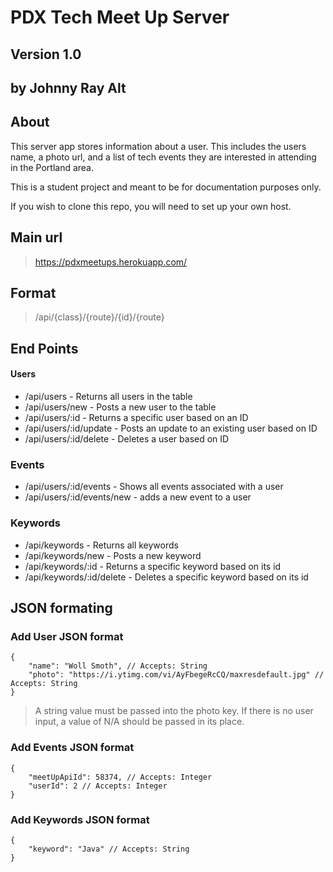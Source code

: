 
# PDX Tech Meet Up Server
## Version 1.0
## by Johnny Ray Alt

## About
This server app stores information about a user. This includes the users name, a photo url, and a list of tech events they are interested in attending in the Portland area.

This is a student project and meant to be for documentation purposes only.

If you wish to clone this repo, you will need to set up your own host.

## Main url
> https://pdxmeetups.herokuapp.com/

## Format
> /api/{class}/{route}/{id}/{route}

## End Points

#### Users
* /api/users - Returns all users in the table
* /api/users/new - Posts a new user to the table
* /api/users/:id - Returns a specific user based on an ID
* /api/users/:id/update - Posts an update to an existing user based on ID
* /api/users/:id/delete - Deletes a user based on ID

### Events
* /api/users/:id/events - Shows all events associated with a user
* /api/users/:id/events/new - adds a new event to a user

### Keywords
* /api/keywords - Returns all keywords
* /api/keywords/new - Posts a new keyword
* /api/keywords/:id - Returns a specific keyword based on its id
* /api/keywords/:id/delete - Deletes a specific keyword based on its id

## JSON formating
### Add User JSON format
```
{
	"name": "Woll Smoth", // Accepts: String
	"photo": "https://i.ytimg.com/vi/AyFbegeRcCQ/maxresdefault.jpg" // Accepts: String
}
```

> A string value must be passed into the photo key. If there is no user
> input, a value of N/A should be passed in its place.

### Add Events JSON format
```
{
	"meetUpApiId": 58374, // Accepts: Integer
	"userId": 2 // Accepts: Integer
}
```

### Add Keywords JSON format
```
{
	"keyword": "Java" // Accepts: String
}
```
